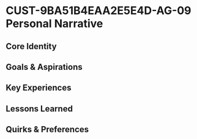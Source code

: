 # CUST-9BA51B4EAA2E5E4D-AG-09 Personal Narrative

## Core Identity

## Goals & Aspirations

## Key Experiences

## Lessons Learned

## Quirks & Preferences

